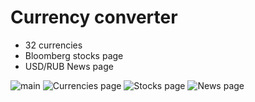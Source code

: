 # Currency converter

* 32 currencies
* Bloomberg stocks page
* USD/RUB News page

![main](main.png)
![Currencies page](cur.png)
![Stocks page](stocks.png)
![News page](newsPage.png)
